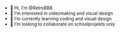 - 👋 Hi, I’m @RetroBB8
- 👀 I’m interested in videomaking and visual design
- 🌱 I’m currently learning coding and visual design
- 💞️ I’m looking to collaborate on schoolprojekts only

<!---
RetroBB8/RetroBB8 is a ✨ special ✨ repository because its `README.md` (this file) appears on your GitHub profile.
You can click the Preview link to take a look at your changes.
--->
